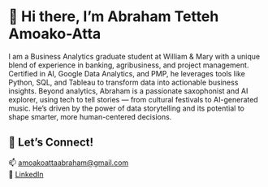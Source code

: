 # 👋 Hi there, I’m Abraham Tetteh Amoako-Atta

I am a Business Analytics graduate student at William & Mary with a unique blend of experience in banking, agribusiness, and project management. Certified in AI, Google Data Analytics, and PMP, he leverages tools like Python, SQL, and Tableau to transform data into actionable business insights. Beyond analytics, Abraham is a passionate saxophonist and AI explorer, using tech to tell stories — from cultural festivals to AI-generated music. He’s driven by the power of data storytelling and its potential to shape smarter, more human-centered decisions.

## 🎯 Let’s Connect!
📫 amoakoattaabraham@gmail.com  
🔗 [LinkedIn](https://www.linkedin.com/in/abraham-tetteh-amoako-atta/)
